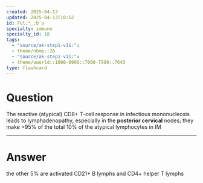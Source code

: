 ```yaml
---
created: 2025-04-13
updated: 2025-04-13T10:52
id: Ful,*_:b`v
specialty: immuno
specialty_id: 18
tags:
  - "source/ak-step1-v11:": 
  - theme/nbme::26
  - "source/ak-step1-v11:": 
  - theme/uworld::1000-9999::7000-7999::7643
type: flashcard
---
```


# Question
The reactive (atypical) CD8+ T-cell response in infectious mononucleosis leads to lymphadenopathy, especially in the **posterior cervical** nodes; they make >95% of the total 10% of the atypical lymphocytes in IM

---

# Answer
the other 5% are activated CD21+ B lymphs and CD4+ helper T lymphs